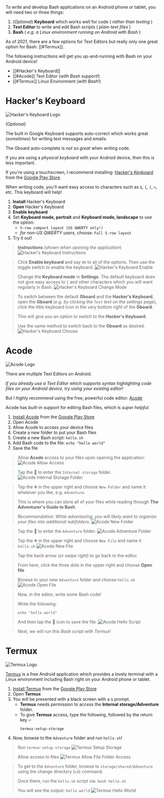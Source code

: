 To write and develop Bash applications on an Android phone or tablet, you will need two or three things:

1. (_Optional_) **Keyboard** which works well for code ( _rather than texting_ )
1. **Text Editor** to write and edit Bash scripts ( _plain-text files_ )
1. **Bash** ( _e.g. a Linux environment running on Android with Bash_ )

As of 2021, there are a few options for Text Editors but really only one great option for Bash: [[#Termux]].

The following instructions will get you up-and-running with Bash on your Android device!

- [[#Hacker's Keyboard]]
- [[#Acode]] Text Editor (_with Bash support!_)
- [[#Termux]] Linux Environment (_with Bash!_)

# Hacker's Keyboard
![Hacker's Keyboard Logo](HackersKeyboardLogo.png)

_(Optional)_

The built in Google Keyboard supports auto-correct which works great (_sometimes_) for writing text messages and emails.

The Gboard auto-complete is _not so great_ when writing code.

If you are using a _physical keyboard_ with your Android device, then this is less important.

If you're using a touchscreen, I recommend installing: [Hacker's Keyboard](https://play.google.com/store/apps/details?id=org.pocketworkstation.pckeyboard&hl=en_US&gl=US) from the [Google Play Store](https://play.google.com/store/apps/details?id=org.pocketworkstation.pckeyboard&hl=en_US&gl=US).

When writing code, you'll want easy access to characters such as `$`, `{`, `[`, `>`, etc. This keyboard will help!

1. **Install** Hacker's Keyboard
2. **Open** Hacker's Keyboard
3. **Enable keyboard**
4. Set **Keyboard mode, portrait** and **Keyboard mode, landscape** to use the option:
	- `5-row compact layout (US QWERTY only!)`
	- _for non-US QWERTY users, choose:_ `Full 5-row layout`
5. Try it out!

> **Instructions** (_shown when opening the application_)
> ![Hacker's Keyboard Instructions](HackersKeyboardInstructions.jpg)

> Click **Enable keyboard** and say `OK` to all of the options.
> Then use the toggle switch to enable the keyboard.
> ![Hacker's Keyboard Enable](HackersKeyboardEnable.jpg)

> Change the **Keyboard mode** in **Settings**.
> The default keyboard does not give easy access to `{` and other characters which you will want regularly in Bash.
> ![Hacker's Keyboard Change Mode](HackersKeyboardMode.jpg)

> To switch between the default **Gboard** and the **Hacker's Keyboard**, open the **Gboard** (_e.g. by clicking the `Test` text on the settings page_), click the little keyboard icon in the _very bottom right_ of the **Gboard**.
> 
> This will give you an option to switch to the **Hacker's Keyboard**.
>
> Use the same method to switch back to the **Gboard** as desired.
> ![Hacker's Keyboard Choose](HackersKeyboardChoose.jpg)

# Acode

![Acode Logo](AcodeLogo.png)

There are multiple Text Editors on Android.

*If you already use a Text Editor which supports syntax highlighting code files on your Android device, try using your existing editor!*

But I _highly_ recommend using the free, powerful code editor: [Acode](https://acode.foxdebug.com/)

Acode has _built-in support_ for editing Bash files, which is _super helpful._

1. [Install Acode](https://play.google.com/store/apps/details?id=com.foxdebug.acodefree&hl=en_US&gl=US) from the [Google Play Store](https://play.google.com/store/apps/details?id=com.foxdebug.acodefree&hl=en_US&gl=US)
2. Open Acode
3. Allow Acode to access your device files
4. Create a new folder to put your Bash files
5. Create a new Bash script: `hello.sh`
6. Add Bash code to the file: `echo "hello world"`
7. Save the file

> Allow **Acode** access to your files upon opening the application:
> ![Acode Allow Access](AcodeAllow.jpg)

> Tap the 📁 to enter the `Internal storage` folder.
> ![Acode Internal Storage Folder](AcodeInternalStorage.jpg)

> Tap the ➕ in the upper right and choose `New Folder` and name it whatever you like, e.g. `Adventure`.
> 
> This is where you can store all of your files while reading through **The Adventurer's Guide to Bash**.
>
> _Recommendation: While adventuring, you will likely want to organize your files into additional subfolders._
> ![Acode New Folder](AcodeNewFolder.jpg)


> Tap the 📁 to enter the `Adventure` folder.
> ![Acode Adventure Folder](AcodeAdventureFolder.jpg)

> Tap the ➕ in the upper right and choose `New File` and name it `hello.sh`
> ![Acode New File](AcodeNewFile.jpg)

> Tap the back arrow (_or swipe right_) to go back to the editor.
> 
> From here, click the three dots in the upper right and choose **Open file**
> 
> Browse to your new `Adventure` folder and choose `hello.sh`
> ![Acode Open File](AcodeOpenFile.jpg)

> Now, in the editor, write some Bash code!
> 
> Write the following:
> ```shell
> echo "hello world"
> ```
> And then tap the 💾 icon to save the file.
> ![Acode Hello Script](AcodeHelloWorld.jpg)

> _Next, we will run this Bash script with Termux!_

# Termux

![Termux Logo](TermuxLogo.png)

[Termux](https://termux.com/) is a free Android application which provides a lovely terminal with a Linux environment including Bash right on your Android phone or tablet.

1. [Install Termux](https://play.google.com/store/apps/details?id=com.termux&hl=en_US&gl=US) from the [Google Play Store](https://play.google.com/store/apps/details?id=com.termux&hl=en_US&gl=US)
2. Open **Termux**
3. You will be presented with a black screen with a `$` prompt.
	- **Termux** needs permission to access the **Internal storage/Adventure** folder.
	- To give **Termux** access, type the following, followed by the return key <kbd>⏎</kbd>
	   ```shell
	   termux-setup-storage
	   ```
4. Now, browse to the `Adventure` folder and run `hello.sh`!

> Run `termux-setup-storage`
> ![Termux Setup Storage](TermuxSetupStorage.jpg)

> Allow access to files
> ![Termux Allow File Folder Access](TermuxAllow.jpg)

> To get to the `Adventure` folder, browse to `storage/shared/Adventure` using the change directory (`cd`) command.
>
> Once there, run the `hello.sh` script via: `bash hello.sh`
>
> You will see the output: `hello world`
> ![Termux Hello World](TermuxHelloWorld.jpg)
